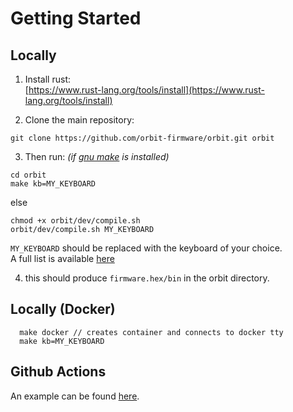 # Getting Started

## Locally

1. Install rust:  
[https://www.rust-lang.org/tools/install](https://www.rust-lang.org/tools/install)

2. Clone the main repository:
```shell
git clone https://github.com/orbit-firmware/orbit.git orbit
```

3. Then run:
*(if [gnu make](https://www.gnu.org/software/make/) is installed)*
```shell
cd orbit
make kb=MY_KEYBOARD
```
else
```shell
chmod +x orbit/dev/compile.sh
orbit/dev/compile.sh MY_KEYBOARD 
```

`MY_KEYBOARD` should be replaced with the keyboard of your choice.  
A full list is available [here](https://github.com/orbit-firmware/orbit/tree/master/keyboards)

4. this should produce `firmware.hex/bin` in the orbit directory.


## Locally (Docker)
```shell
  make docker // creates container and connects to docker tty
  make kb=MY_KEYBOARD
```


## Github Actions

An example can be found [here](https://github.com/orbit-firmware/orbit-user-example).